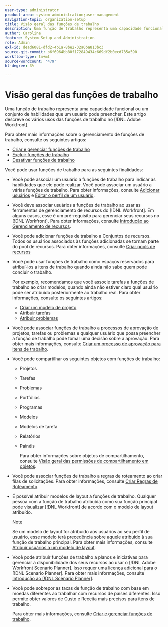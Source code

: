 ```yaml
---
user-type: administrator
product-area: system-administration;user-management
navigation-topic: organization-setup
title: Visão geral das funções de trabalho
description: Uma função de trabalho representa uma capacidade funcional ou um conjunto de habilidades que um usuário pode preencher. Este artigo descreve os vários usos das funções de trabalho no Adobe Workfront.
author: Caroline
feature: System Setup and Administration
role: Admin
exl-id: dead6081-dfd2-4b1a-8be2-32a0ba813bc3
source-git-commit: b6f6964bb80f172849434c669df2b0ecd735a590
workflow-type: tm+mt
source-wordcount: '479'
ht-degree: 3%

---
```


# Visão geral das funções de trabalho

Uma função de trabalho representa uma capacidade funcional ou um conjunto de habilidades que um usuário pode preencher. Este artigo descreve os vários usos das funções de trabalho no [!DNL Adobe Workfront].

Para obter mais informações sobre o gerenciamento de funções de trabalho, consulte os seguintes artigos:

* [Criar e gerenciar funções de trabalho](../../../administration-and-setup/set-up-workfront/organizational-setup/create-manage-job-roles.md)
* [Excluir funções de trabalho](../../../administration-and-setup/set-up-workfront/organizational-setup/delete-job-roles.md)
* [Desativar funções de trabalho](../../../administration-and-setup/set-up-workfront/organizational-setup/deactivate-job-roles.md)

Você pode usar funções de trabalho para as seguintes finalidades:

* Você pode associar um usuário a funções de trabalho para indicar as habilidades que ele pode realizar. Você pode associar um usuário a várias funções de trabalho. Para obter informações, consulte [Adicionar usuários](../../../administration-and-setup/add-users/create-and-manage-users/add-users.md) e [Editar o perfil de um usuário](../../../administration-and-setup/add-users/create-and-manage-users/edit-a-users-profile.md).
* Você deve associar usuários a funções de trabalho ao usar as ferramentas de gerenciamento de recursos do [!DNL Workfront]. Em alguns casos, esse é um pré-requisito para gerenciar seus recursos no [!DNL Workfront]. Para obter informações, consulte [Introdução ao Gerenciamento de recursos](../../../resource-mgmt/resource-mgmt-overview/get-started-resource-management.md).
* Você pode adicionar funções de trabalho a Conjuntos de recursos. Todos os usuários associados às funções adicionadas se tornam parte do pool de recursos. Para obter informações, consulte [Criar pools de recursos](../../../resource-mgmt/resource-planning/resource-pools/create-resource-pools.md)
* Você pode usar funções de trabalho como espaços reservados para atribuí-los a itens de trabalho quando ainda não sabe quem pode concluir o trabalho.

  Por exemplo, recomendamos que você associe tarefas a funções de trabalho ao criar modelos, quando ainda não estiver claro qual usuário pode ser atribuído posteriormente ao trabalho real. Para obter informações, consulte os seguintes artigos:

   * [Criar um modelo de projeto](../../../manage-work/projects/create-and-manage-templates/create-template.md)
   * [Atribuir tarefas](../../../manage-work/tasks/assign-tasks/assign-tasks.md)
   * [Atribuir problemas](../../../manage-work/issues/manage-issues/assign-issues.md)

* Você pode associar funções de trabalho a processos de aprovação de projetos, tarefas ou problemas e qualquer usuário que possa preencher a função de trabalho pode tomar uma decisão sobre a aprovação. Para obter mais informações, consulte [Criar um processo de aprovação para itens de trabalho](../../../administration-and-setup/customize-workfront/configure-approval-milestone-processes/create-approval-processes.md).
* Você pode compartilhar os seguintes objetos com funções de trabalho:

   * Projetos
   * Tarefas
   * Problemas
   * Portfólios
   * Programas
   * Modelos
   * Modelos de tarefa
   * Relatórios
   * Painéis

     Para obter informações sobre objetos de compartilhamento, consulte [Visão geral das permissões de compartilhamento em objetos](../../../workfront-basics/grant-and-request-access-to-objects/sharing-permissions-on-objects-overview.md).

* Você pode associar funções de trabalho a regras de roteamento ao criar filas de solicitações. Para obter informações, consulte [Criar Regras de Roteamento](../../../manage-work/requests/create-and-manage-request-queues/create-routing-rules.md).
* É possível atribuir modelos de layout a funções de trabalho. Qualquer pessoa com a função de trabalho atribuída como sua função principal pode visualizar [!DNL Workfront] de acordo com o modelo de layout atribuído.

  >[!NOTE]
  >
  >Se um modelo de layout for atribuído aos usuários ao seu perfil de usuário, esse modelo terá precedência sobre aquele atribuído à sua função de trabalho principal. Para obter mais informações, consulte [Atribuir usuários a um modelo de layout](../../../administration-and-setup/customize-workfront/use-layout-templates/assign-users-to-layout-template.md).

* Você pode atribuir funções de trabalho a planos e iniciativas para gerenciar a disponibilidade dos seus recursos ao usar o [!DNL Adobe Workfront Scenario Planner]. Isso requer uma licença adicional para o [!DNL Scenario Planner]. Para obter mais informações, consulte [Introdução ao [!DNL Scenario Planner]](../../../scenario-planner/get-started-with-scenario-planning.md).
* Você pode sobrepor as taxas de função de trabalho com base em moedas diferentes ao trabalhar com recursos de países diferentes. Isso permite obter valores de Custo e Receita mais precisos para itens de trabalho.

  Para obter mais informações, consulte [Criar e gerenciar funções de trabalho](../../../administration-and-setup/set-up-workfront/organizational-setup/create-manage-job-roles.md).
